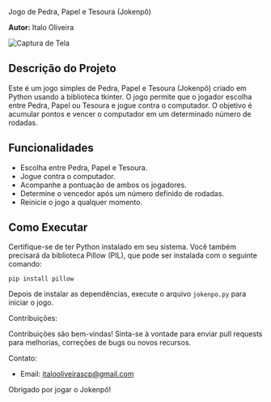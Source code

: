  Jogo de Pedra, Papel e Tesoura (Jokenpô)

**Autor:** Italo Oliveira

![Captura de Tela](screenshot.png) <!-- Se tiver uma captura de tela do projeto -->

## Descrição do Projeto

Este é um jogo simples de Pedra, Papel e Tesoura (Jokenpô) criado em Python usando a biblioteca tkinter. O jogo permite que o jogador escolha entre Pedra, Papel ou Tesoura e jogue contra o computador. O objetivo é acumular pontos e vencer o computador em um determinado número de rodadas.

## Funcionalidades

- Escolha entre Pedra, Papel e Tesoura.
- Jogue contra o computador.
- Acompanhe a pontuação de ambos os jogadores.
- Determine o vencedor após um número definido de rodadas.
- Reinicie o jogo a qualquer momento.

## Como Executar

Certifique-se de ter Python instalado em seu sistema. Você também precisará da biblioteca Pillow (PIL), que pode ser instalada com o seguinte comando:

```
pip install pillow
```

Depois de instalar as dependências, execute o arquivo `jokenpo.py` para iniciar o jogo.


Contribuições:

Contribuições são bem-vindas! Sinta-se à vontade para enviar pull requests para melhorias, correções de bugs ou novos recursos.

Contato:

- Email: italooliveirascp@gmail.com

Obrigado por jogar o Jokenpô!
